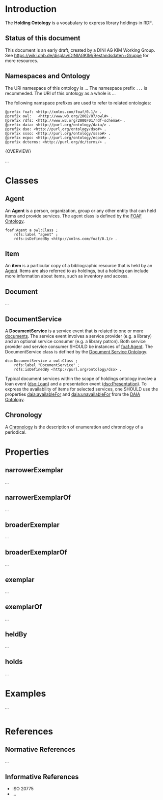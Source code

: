 # Introduction

The **Holding Ontology** is a vocabulary to express library holdings in RDF.

## Status of this document

This document is an early draft, created by a DINI AG KIM Working Group. See
<https://wiki.dnb.de/display/DINIAGKIM/Bestandsdaten+Gruppe> for more
resources.

## Namespaces and Ontology

The URI namespace of this ontology is ... The namespace prefix `...` is recommeded.
The URI of this ontology as a whole is ...

The following namspace prefixes are used to refer to related ontologies:

    @prefix foaf: <http://xmlns.com/foaf/0.1/> .
    @prefix owl:   <http://www.w3.org/2002/07/owl#> .
    @prefix rdfs: <http://www.w3.org/2000/01/rdf-schema#> .
    @prefix daia: <http://purl.org/ontology/daia/> .
    @prefix dso: <http://purl.org/ontology/dso#> .
    @prefix ssso: <http://purl.org/ontology/ssso#> .
    @prefix ecpo: <http://purl.org/ontology/ecpo#> .
    @prefix dcterms: <http://purl.org/dc/terms/> .

{OVERVIEW}

...

# Classes

## Agent

[Agent]: #agent

An **Agent** is a person, organization, group or any other entity that can held
items and provide services. The agent class is defined by the [FOAF Ontology].

    foaf:Agent a owl:Class ;
        rdfs:label "agent" ;
        rdfs:isDefinedBy <http://xmlns.com/foaf/0.1/> .

## Item

[Item]: #item

An **item** is a particular copy of a bibliographic resource that is held by an
[Agent]. Items are also referred to as holdings, but a holding can include more
information about items, such as inventory and access.


## Document

[Document]: #document

...

## DocumentService

[DocumentService]: #documentservice

A **DocumentService** is a service event that is related to one or more
[documents](#document). The service event involves a service provider (e.g.
a library) and an optional service consumer (e.g. a library patron). Both
service provider and service consumer SHOULD be instances of
[foaf:Agent](#Agent). The DocumentService class is defined by the [Document
Service Ontology].

    dso:DocumentService a owl:Class ;
        rdfs:label "DocumentService" ;
        rdfs:isDefinedBy <http://purl.org/ontology/dso> .

Typical document services within the scope of holdings ontology involve a loan
event ([dso:Loan]) and a presentation event ([dso:Presentation]). To express 
the availability of items for selected services, one SHOULD use the properties
[daia:availableFor] and [daia:unavailableFor] from the [DAIA Ontology].

[daia:availableFor]: http://purl.org/ontology/daia/availableFor 
[daia:availableOf]: http://purl.org/ontology/daia/availableOf 
[daia:unavailableFor]: http://purl.org/ontology/daia/unavailableFor 
[daia:unavailableOf]: http://purl.org/ontology/daia/unavailableOf 

[dso:Loan]: http://purl.org/ontology/dso#Loan
[dso:Presentation]: http://purl.org/ontology/dso#Presentation

## Chronology

[Chronology]: #chronology

A [Chronology] is the description of enumeration and chronology of a periodical.

# Properties

## narrowerExemplar

...

## narrowerExemplarOf

...

## broaderExemplar

...

## broaderExemplarOf

...

## exemplar

...

## exemplarOf

...

## heldBy

...

## holds

...

# Examples

...

``` {.example}

```

# References

## Normative References

...

## Informative References

* ISO 20775
* ...

[FOAF Ontology]: http://xmlns.com/foaf/spec/ 
[Document Service Ontology]: http://purl.org/ontology/dso
[DAIA Ontology]: http://purl.org/ontology/daia



